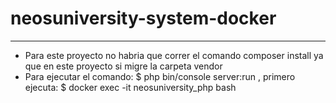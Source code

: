# neosuniversity-system-docker

-----------------------------
- Para este proyecto no habria que correr el comando composer install ya que en este proyecto si migre la carpeta vendor
- Para ejecutar el comando: $ php bin/console server:run , primero ejecuta: $ docker exec -it neosuniversity_php bash

